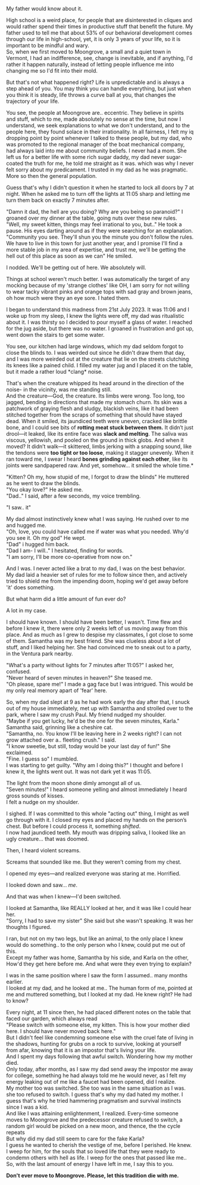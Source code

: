 My father would know about it.

High school is a weird place, for people that are disinterested in cliques and would rather spend their times in productive stuff that benefit the future. My father used to tell me that about 53% of our behavioral development comes through our life in high-school, yet, it is only 3 years of your life, so it is important to be mindful and wary.  
So, when we first moved to Moongrove, a small and a quiet town in Vermont, I had an indifference, see, change is inevitable, and if anything, I'd rather it happen naturally, instead of letting people influence me into changing me so I'd fit into their mold.

But that's not what happened right? Life is unpredictable and is always a step ahead of you. You may think you can handle everything, but just when you think it is steady, life throws a curve ball at you, that changes the trajectory of your life.

You see, the people at Moongrove are.. eccentric. They believe in spirits and stuff, which to me, made absolutely no sense at the time, but now I understand, we seek explanations to what we don't understand, and to the people here, they found solace in their irrationality. In all fairness, I felt my iq dropping point by point whenever I talked to these people, but my dad, who was promoted to the regional manager of the boat mechanical company, had always laid into me about community beliefs. I never had a mom. She left us for a better life with some rich sugar daddy, my dad never sugar-coated the truth for me, he told me straight as it was. which was why I never felt sorry about my predicament. I trusted in my dad as he was pragmatic. More so then the general population.

Guess that's why I didn't question it when he started to lock all doors by 7 at night. When he asked me to turn off the lights at 11:05 sharp and letting me turn them back on exactly 7 minutes after.

"Damn it dad, the hell are you doing? Why are you being so paranoid?" I groaned over my dinner at the table, going nuts over these new rules.  
"Well, my sweet kitten, things may feel irrational to you, but.." He took a pause. His eyes darting around as if they were searching for an explanation. "Community you see. They'll shun you the minute you don't follow the rules. We have to live in this town for just another year, and I promise I'll find a more stable job in my area of expertise, and trust me, we'll be getting the hell out of this place as soon as we can" He smiled.

I nodded. We'll be getting out of here. We absolutely will.

Things at school weren't much better. I was automatically the target of any mocking because of my 'strange clothes' like OH, I am sorry for not willing to wear tacky vibrant pinks and orange tops with sad gray and brown jeans, oh how much were they an eye sore. I hated them.

I began to understand this madness from 21st July 2023. It was 11:06 and I woke up from my sleep, I knew the lights were off, my dad was ritualistic about it. I was thirsty so I decided to pour myself a glass of water. I reached for the jug aside, but there was no water. I groaned in frustration and got up, went down the stairs to get some water.

You see, our kitchen had large windows, which my dad seldom forgot to close the blinds to. I was weirded out since he didn't draw them that day, and I was more weirded out at the creature that lie on the streets clutching its knees like a pained child. I filled my water jug and I placed it on the table, but it made a rather loud \*clang\* noise.

That's when the creature whipped its head around in the direction of the noise- in the vicinity, was me standing still.  
And the creature—God, the creature. Its limbs were wrong. Too long, too jagged, bending in directions that made my stomach churn. Its skin was a patchwork of graying flesh and sludgy, blackish veins, like it had been stitched together from the scraps of something that should have stayed dead. When it smiled, its jaundiced teeth were uneven, cracked like brittle bone, and I could see bits of **rotting meat stuck between them.** It didn’t just drool—it leaked, like its entire face was **slack and melting**. The saliva was viscous, yellowish, and pooled on the ground in thick globs. And when it moved? It didn’t walk—it skittered, limbs jerking with a snapping sound, like the tendons were **too tight or too loose**, making it stagger unevenly. When it ran toward me, I swear I heard **bones grinding against each other**, like its joints were sandpapered raw. And yet, somehow… it smiled the whole time.\*

"Kitten? Oh my, how stupid of me, I forgot to draw the blinds" He muttered as he went to draw the blinds.  
"You okay love?" He asked me.  
"Dad.." I said, after a few seconds, my voice trembling.

"I saw.. it"

My dad almost instinctively knew what I was saying. He rushed over to me and hugged me.  
"Oh, love, you could have called me if water was what you needed. Why'd you see it. Oh my god" He wept.  
"Dad" i hugged him back.  
"Dad I am- I will.." I hesitated, finding for words.  
"I am sorry, I'll be more co-operative from now on."

And I was. I never acted like a brat to my dad, I was on the best behavior. My dad laid a heavier set of rules for me to follow since then, and actively tried to shield me from the impending doom, hoping we'd get away before 'it' does something.

But what harm did a little amount of fun ever do?

A lot in my case.

I should have known. I should have been better, I wasn't. Time flew and before I knew it, there were only 2 weeks left of us moving away from this place. And as much as I grew to despise my classmates, I got close to some of them. Samantha was my best friend. She was clueless about a lot of stuff, and I liked helping her. She had convinced me to sneak out to a party, in the Ventura park nearby.

"What's a party without lights for 7 minutes after 11:05?" I asked her, confused.  
"Never heard of seven minutes in heaven?" She teased me.  
"Oh please, spare me!" I made a gag face but I was intrigued. This would be my only real memory apart of 'fear' here.

So, when my dad slept at 9 as he had work early the day after that, I snuck out of my house immediately, met up with Samantha and strolled over to the park, where I saw my crush Paul. My friend nudged my shoulder.  
"Maybe if you get lucky, he'd be the one for the seven minutes, Karla." Samantha said, grinning like a cheshire cat.  
"Samantha, no. You know I'll be leaving here in 2 weeks right? I can not grow attached over a.. fleeting crush." I said.  
"I know sweetie, but still, today would be your last day of fun!" She exclaimed.  
"Fine. I guess so" I mumbled.  
I was starting to get guilty. "Why am I doing this?" I thought and before I knew it, the lights went out. It was not dark yet it was 11:05.

The light from the moon shone dimly amongst all of us.  
"Seven minutes!" I heard someone yelling and almost immediately I heard gross sounds of kisses.  
I felt a nudge on my shoulder.

I sighed. If I was committed to this whole "acting out" thing, I might as well go through with it. I closed my eyes and placed my hands on the person’s chest. But before I could process it, something *shifted*.  
I now had jaundiced teeth. My mouth was dripping saliva, I looked like an ugly creature... that was doomed.

Then, I heard violent screams.

Screams that sounded like me. But they weren’t coming from my chest.

I opened my eyes—and realized everyone was staring at me. Horrified.

I looked down and saw... *me*.

And that was when I knew—I'd been switched.

I looked at Samantha, like REALLY looked at her, and it was like I could hear her.  
"Sorry, I had to save my sister" She said but she wasn't speaking. It was her thoughts I figured.

I ran, but not on my two legs, but like an animal, to the only place I knew would do something.. to the only person who I knew, could put me out of this.  
Except my father was home, Samantha by his side, and Karla on the other, How'd they get here before me. And what were they even trying to explain?

I was in the same position where I saw the form I assumed.. many months earlier.  
I looked at my dad, and he looked at me.. The human form of me, pointed at me and muttered something, but I looked at my dad. He knew right? He had to know?

Every night, at 11 since then, he had placed different notes on the table that faced our garden, which always read  
"Please switch with someone else, my kitten. This is how your mother died here. I should have never moved back here."  
But I didn't feel like condemning someone else with the cruel fate of living in the shadows, hunting for grubs on a rock to survive, looking at yourself from afar, knowing that it is an impostor that's living your life.  
And I spent my days following that awful switch. Wondering how my mother died.  
Only today, after months, as I saw my dad send away the impostor me away for college, something he had always told me he would never, as I felt my energy leaking out of me like a faucet had been opened, did I realize.  
My mother too was switched. She too was in the same situation as I was. she too refused to switch. I guess that's why my dad hated my mother. I guess that's why he tried hammering pragmatism and survival instincts since I was a kid.  
And like I was attaining enlightenment, I realized. Every-time someone moves to Moongrove and the predecessor creature refused to switch, a random girl would be picked on a new moon, and thence, the the cycle repeats  
But why did my dad still seem to care for the fake Karla?  
I guess he wanted to cherish the vestige of me, before I perished. He knew.  
I weep for him, for the souls that so loved life that they were ready to condemn others with hell as life. I weep for the ones that passed like me..  
So, with the last amount of energy I have left in me, I say this to you.

**Don't ever move to Moongrove. Please, let this tradition die with me.**